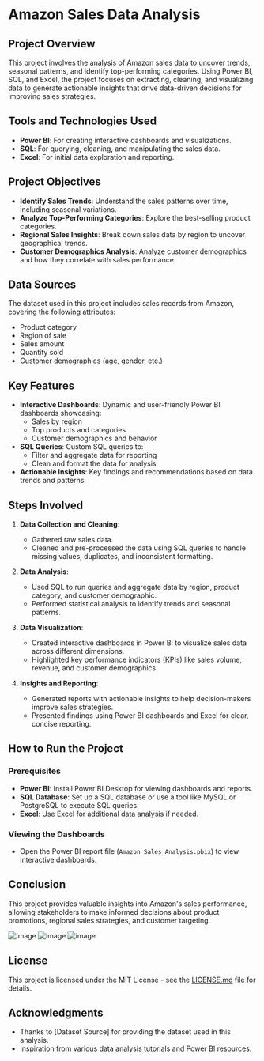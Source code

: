 # Amazon Sales Data Analysis

## Project Overview

This project involves the analysis of Amazon sales data to uncover trends, seasonal patterns, and identify top-performing categories. Using Power BI, SQL, and Excel, the project focuses on extracting, cleaning, and visualizing data to generate actionable insights that drive data-driven decisions for improving sales strategies.

## Tools and Technologies Used

- **Power BI**: For creating interactive dashboards and visualizations.
- **SQL**: For querying, cleaning, and manipulating the sales data.
- **Excel**: For initial data exploration and reporting.
  
## Project Objectives

- **Identify Sales Trends**: Understand the sales patterns over time, including seasonal variations.
- **Analyze Top-Performing Categories**: Explore the best-selling product categories.
- **Regional Sales Insights**: Break down sales data by region to uncover geographical trends.
- **Customer Demographics Analysis**: Analyze customer demographics and how they correlate with sales performance.

## Data Sources

The dataset used in this project includes sales records from Amazon, covering the following attributes:
- Product category
- Region of sale
- Sales amount
- Quantity sold
- Customer demographics (age, gender, etc.)

## Key Features

- **Interactive Dashboards**: Dynamic and user-friendly Power BI dashboards showcasing:
  - Sales by region
  - Top products and categories
  - Customer demographics and behavior
- **SQL Queries**: Custom SQL queries to:
  - Filter and aggregate data for reporting
  - Clean and format the data for analysis
- **Actionable Insights**: Key findings and recommendations based on data trends and patterns.

## Steps Involved

1. **Data Collection and Cleaning**:
   - Gathered raw sales data.
   - Cleaned and pre-processed the data using SQL queries to handle missing values, duplicates, and inconsistent formatting.

2. **Data Analysis**:
   - Used SQL to run queries and aggregate data by region, product category, and customer demographic.
   - Performed statistical analysis to identify trends and seasonal patterns.

3. **Data Visualization**:
   - Created interactive dashboards in Power BI to visualize sales data across different dimensions.
   - Highlighted key performance indicators (KPIs) like sales volume, revenue, and customer demographics.

4. **Insights and Reporting**:
   - Generated reports with actionable insights to help decision-makers improve sales strategies.
   - Presented findings using Power BI dashboards and Excel for clear, concise reporting.

## How to Run the Project

### Prerequisites
- **Power BI**: Install Power BI Desktop for viewing dashboards and reports.
- **SQL Database**: Set up a SQL database or use a tool like MySQL or PostgreSQL to execute SQL queries.
- **Excel**: Use Excel for additional data analysis if needed.

### Viewing the Dashboards
- Open the Power BI report file (`Amazon_Sales_Analysis.pbix`) to view interactive dashboards.

## Conclusion

This project provides valuable insights into Amazon's sales performance, allowing stakeholders to make informed decisions about product promotions, regional sales strategies, and customer targeting.

![image](https://github.com/user-attachments/assets/a168e3e0-57f7-47b1-97fb-286bb38b25a0)
![image](https://github.com/user-attachments/assets/6f94f729-1742-4f3e-b1b9-38159f6a6145)
![image](https://github.com/user-attachments/assets/bbfed49d-d4b8-4c67-8876-aef079171999)


## License

This project is licensed under the MIT License - see the [LICENSE.md](LICENSE.md) file for details.

## Acknowledgments

- Thanks to [Dataset Source] for providing the dataset used in this analysis.
- Inspiration from various data analysis tutorials and Power BI resources.

